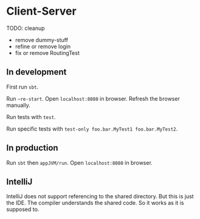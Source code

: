# Client-Server

TODO: cleanup

- remove dummy-stuff
- refine or remove login
- fix or remove RoutingTest


## In development

First run `sbt`.

Run `~re-start`.
Open `localhost:8080` in browser.
Refresh the browser manually.

Run tests with `test`.

Run specific tests with `test-only foo.bar.MyTest1 foo.bar.MyTest2`.


## In production

Run `sbt` then `appJVM/run`.
Open `localhost:8080` in browser.


## IntelliJ

IntelliJ does not support referencing to the shared directory. But this is just the IDE. The compiler understands the shared code. So it works as it is supposed to.
